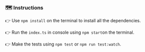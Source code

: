 ### 🗺 Instructions

👉 Use `npm install` on the terminal to install all the dependencies.

👉 Run the `index.ts` in console using `npm start`on the terminal.

👉 Make the tests using `npm test` or `npm run test:watch`.
